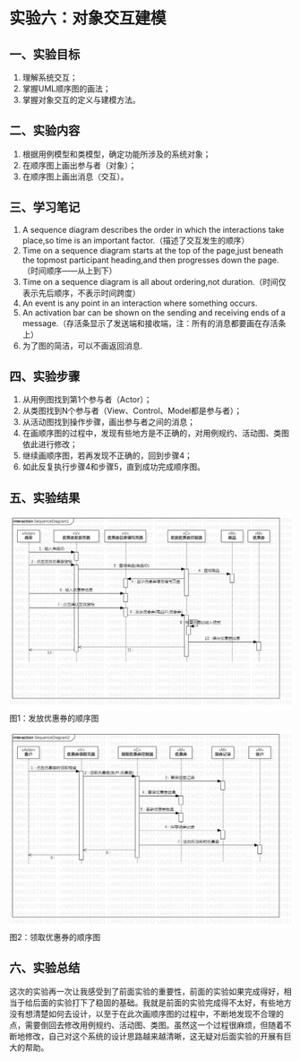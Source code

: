 # 实验六：对象交互建模  

## 一、实验目标  
1. 理解系统交互；  
2. 掌握UML顺序图的画法；  
3. 掌握对象交互的定义与建模方法。  

## 二、实验内容  
1. 根据用例模型和类模型，确定功能所涉及的系统对象；  
2. 在顺序图上画出参与者（对象）；  
3. 在顺序图上画出消息（交互）。  

## 三、学习笔记  
1. A sequence diagram describes the order in which the interactions take place,so time is an important factor.（描述了交互发生的顺序）  
2. Time on a sequence diagram starts at the top of the page,just beneath the topmost participant heading,and then progresses down the page.（时间顺序——从上到下）  
3. Time on a sequence diagram is all about ordering,not duration.（时间仅表示先后顺序，不表示时间跨度）  
4. An event is any point in an interaction where something occurs.  
5. An activation bar can be shown on the sending and receiving ends of a message.（存活条显示了发送端和接收端，注：所有的消息都要画在存活条上）   
6. 为了图的简洁，可以不画返回消息.  

## 四、实验步骤  
1. 从用例图找到第1个参与者（Actor）；  
2. 从类图找到N个参与者（View、Control、Model都是参与者）；  
3. 从活动图找到操作步骤，画出参与者之间的消息；  
4. 在画顺序图的过程中，发现有些地方是不正确的，对用例规约、活动图、类图依此进行修改；  
5. 继续画顺序图，若再发现不正确的，回到步骤4；
6. 如此反复执行步骤4和步骤5，直到成功完成顺序图。  

## 五、实验结果   
![顺序图](./Send_SequenceDiagram.jpg)  
图1：发放优惠券的顺序图  
  
![顺序图](./Receive_SequenceDiagram.jpg)  
图2：领取优惠券的顺序图  

## 六、实验总结  
这次的实验再一次让我感受到了前面实验的重要性，前面的实验如果完成得好，相当于给后面的实验打下了稳固的基础。我就是前面的实验完成得不太好，有些地方没有想清楚如何去设计，以至于在此次画顺序图的过程中，不断地发现不合理的点，需要倒回去修改用例规约、活动图、类图。虽然这一个过程很麻烦，但随着不断地修改，自己对这个系统的设计思路越来越清晰，这无疑对后面实验的开展有巨大的帮助。   
